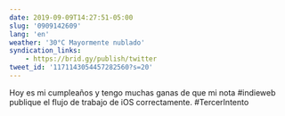 ```yaml
---
date: 2019-09-09T14:27:51-05:00
slug: '0909142609'
lang: 'en'
weather: '30°C Mayormente nublado'
syndication_links:
    - https://brid.gy/publish/twitter
tweet_id: '1171143054457282560?s=20'
---
```

Hoy es mi cumpleaños y tengo muchas ganas de que mi nota #indieweb publique el flujo de trabajo de iOS correctamente. #TercerIntento
